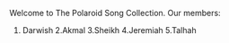 Welcome to The Polaroid Song Collection.
Our members: 
1. Darwish
2.Akmal
3.Sheikh
4.Jeremiah
5.Talhah
